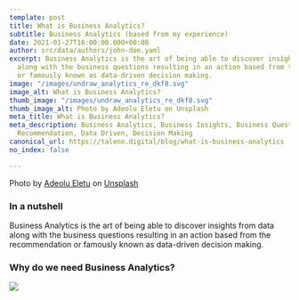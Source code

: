 ```yaml
---
template: post
title: What is Business Analytics?
subtitle: Business Analytics (based from my experience)
date: 2021-01-27T16:00:00.000+00:00
author: src/data/authors/john-doe.yaml
excerpt: Business Analytics is the art of being able to discover insights from data
  along with the business questions resulting in an action based from the recommendation
  or famously known as data-driven decision making.
image: "/images/undraw_analytics_re_dkf8.svg"
image_alt: What is Business Analytics?
thumb_image: "/images/undraw_analytics_re_dkf8.svg"
thumb_image_alt: Photo by Adeolu Eletu on Unsplash
meta_title: What is Business Analytics?
meta_description: Business Analytics, Business Insights, Business Questions, Actionable,
  Recommendation, Data Driven, Decision Making
canonical_url: https://taleno.digital/blog/what-is-business-analytics
no_index: false

---
```

Photo by [Adeolu Eletu](https://unsplash.com/@adeolueletu?utm_source=unsplash&utm_medium=referral&utm_content=creditCopyText) on [Unsplash](https://unsplash.com/s/photos/data?utm_source=unsplash&utm_medium=referral&utm_content=creditCopyText)

### In a nutshell

Business Analytics is the art of being able to discover insights from data along with the business questions resulting in an action based from the recommendation or famously known as data-driven decision making.

### Why do we need Business Analytics?

![](/images/undraw_business_analytics_re_tfh3.svg)